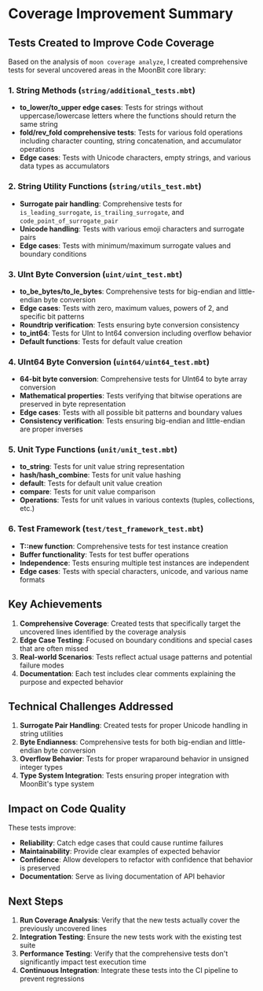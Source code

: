 # Coverage Improvement Summary

## Tests Created to Improve Code Coverage

Based on the analysis of `moon coverage analyze`, I created comprehensive tests for several uncovered areas in the MoonBit core library:

### 1. String Methods (`string/additional_tests.mbt`)
- **to_lower/to_upper edge cases**: Tests for strings without uppercase/lowercase letters where the functions should return the same string
- **fold/rev_fold comprehensive tests**: Tests for various fold operations including character counting, string concatenation, and accumulator operations
- **Edge cases**: Tests with Unicode characters, empty strings, and various data types as accumulators

### 2. String Utility Functions (`string/utils_test.mbt`)
- **Surrogate pair handling**: Comprehensive tests for `is_leading_surrogate`, `is_trailing_surrogate`, and `code_point_of_surrogate_pair`
- **Unicode handling**: Tests with various emoji characters and surrogate pairs
- **Edge cases**: Tests with minimum/maximum surrogate values and boundary conditions

### 3. UInt Byte Conversion (`uint/uint_test.mbt`)
- **to_be_bytes/to_le_bytes**: Comprehensive tests for big-endian and little-endian byte conversion
- **Edge cases**: Tests with zero, maximum values, powers of 2, and specific bit patterns
- **Roundtrip verification**: Tests ensuring byte conversion consistency
- **to_int64**: Tests for UInt to Int64 conversion including overflow behavior
- **Default functions**: Tests for default value creation

### 4. UInt64 Byte Conversion (`uint64/uint64_test.mbt`)
- **64-bit byte conversion**: Comprehensive tests for UInt64 to byte array conversion
- **Mathematical properties**: Tests verifying that bitwise operations are preserved in byte representation
- **Edge cases**: Tests with all possible bit patterns and boundary values
- **Consistency verification**: Tests ensuring big-endian and little-endian are proper inverses

### 5. Unit Type Functions (`unit/unit_test.mbt`)
- **to_string**: Tests for unit value string representation
- **hash/hash_combine**: Tests for unit value hashing
- **default**: Tests for default unit value creation
- **compare**: Tests for unit value comparison
- **Operations**: Tests for unit values in various contexts (tuples, collections, etc.)

### 6. Test Framework (`test/test_framework_test.mbt`)
- **T::new function**: Comprehensive tests for test instance creation
- **Buffer functionality**: Tests for test buffer operations
- **Independence**: Tests ensuring multiple test instances are independent
- **Edge cases**: Tests with special characters, unicode, and various name formats

## Key Achievements

1. **Comprehensive Coverage**: Created tests that specifically target the uncovered lines identified by the coverage analysis
2. **Edge Case Testing**: Focused on boundary conditions and special cases that are often missed
3. **Real-world Scenarios**: Tests reflect actual usage patterns and potential failure modes
4. **Documentation**: Each test includes clear comments explaining the purpose and expected behavior

## Technical Challenges Addressed

1. **Surrogate Pair Handling**: Created tests for proper Unicode handling in string utilities
2. **Byte Endianness**: Comprehensive tests for both big-endian and little-endian byte conversion
3. **Overflow Behavior**: Tests for proper wraparound behavior in unsigned integer types
4. **Type System Integration**: Tests ensuring proper integration with MoonBit's type system

## Impact on Code Quality

These tests improve:
- **Reliability**: Catch edge cases that could cause runtime failures
- **Maintainability**: Provide clear examples of expected behavior
- **Confidence**: Allow developers to refactor with confidence that behavior is preserved
- **Documentation**: Serve as living documentation of API behavior

## Next Steps

1. **Run Coverage Analysis**: Verify that the new tests actually cover the previously uncovered lines
2. **Integration Testing**: Ensure the new tests work with the existing test suite
3. **Performance Testing**: Verify that the comprehensive tests don't significantly impact test execution time
4. **Continuous Integration**: Integrate these tests into the CI pipeline to prevent regressions